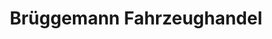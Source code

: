 ---
title: "Brüggemann Fahrzeughandel"
url: /meppen/brueggemann-fahrzeughandel/
shop: Landwirtschaftlich
---